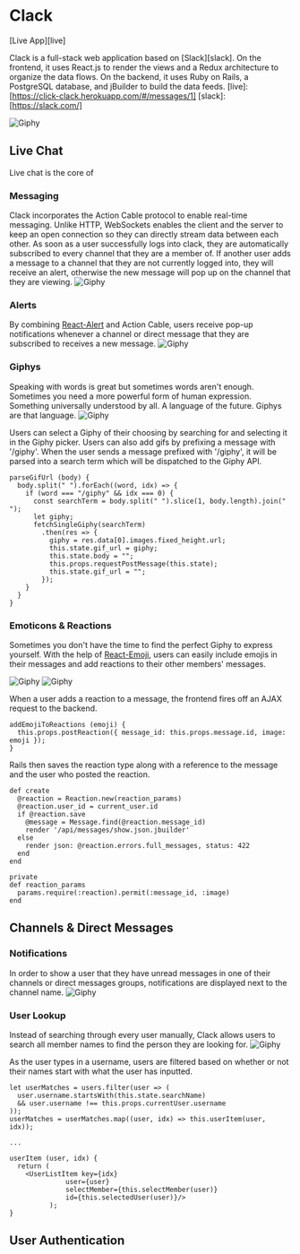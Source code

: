 # Clack
[Live App][live]


Clack is a full-stack web application based on [Slack][slack]. On the frontend, it uses React.js to render the views and a Redux architecture to organize the data flows. On the backend, it uses Ruby on Rails, a PostgreSQL database, and jBuilder to build the data feeds.
[live]:[https://click-clack.herokuapp.com/#/messages/1]
[slack]:[https://slack.com/]

![Giphy](/docs/README-gifs/login.gif)

## Live Chat
Live chat is the core of

### Messaging
Clack incorporates the Action Cable protocol to enable real-time messaging.
Unlike HTTP, WebSockets enables the client and the server to keep an open
connection so they can directly stream data between each other. As soon as
a user successfully logs into clack, they are automatically subscribed to
every channel that they are a member of. If another user adds a message to
a channel that they are not currently logged into, they will receive an alert,
otherwise the new message will pop up on the channel that they are viewing.
![Giphy](/docs/README-gifs/messaging.gif)

### Alerts
By combining [React-Alert][alert] and
Action Cable, users receive pop-up notifications whenever a channel or
direct message that they are subscribed to receives a new message.
![Giphy](/docs/README-gifs/alert.gif)

[alert]:[https://www.npmjs.com/package/react-alert]

### Giphys
Speaking with words is great but sometimes words aren't enough. Sometimes
you need a more powerful form of human expression. Something universally
understood by all. A language of the future. Giphys are that language.
![Giphy](/docs/README-gifs/giphy.gif)

Users can select a Giphy of their choosing by searching for and selecting
it in the Giphy picker. Users can also add gifs by prefixing a message with
'/giphy'. When the user sends a message prefixed with '/giphy', it will be
parsed into a search term which will be dispatched to the Giphy API.

```
parseGifUrl (body) {
  body.split(" ").forEach((word, idx) => {
    if (word === "/giphy" && idx === 0) {
      const searchTerm = body.split(" ").slice(1, body.length).join(" ");
      let giphy;
      fetchSingleGiphy(searchTerm)
        .then(res => {
          giphy = res.data[0].images.fixed_height.url;
          this.state.gif_url = giphy;
          this.state.body = "";
          this.props.requestPostMessage(this.state);
          this.state.gif_url = "";
        });
    }
  }
}
```

### Emoticons & Reactions
Sometimes you don't have the time to find the perfect Giphy to express yourself.
With the help of [React-Emoji][emoji],
users can easily include emojis in their messages and add reactions to their
other members' messages.

[emoji]: [https://github.com/banyan/react-emoji]
![Giphy](/docs/README-gifs/emoticon.gif)
![Giphy](/docs/README-gifs/reaction.gif)

When a user adds a reaction to a message, the frontend fires off an AJAX request to the backend.

```
addEmojiToReactions (emoji) {
  this.props.postReaction({ message_id: this.props.message.id, image: emoji });
}
```

Rails then saves the reaction type along with a reference to the message and the user who posted the reaction.

```
def create
  @reaction = Reaction.new(reaction_params)
  @reaction.user_id = current_user.id
  if @reaction.save
    @message = Message.find(@reaction.message_id)
    render '/api/messages/show.json.jbuilder'
  else
    render json: @reaction.errors.full_messages, status: 422
  end
end

private
def reaction_params
  params.require(:reaction).permit(:message_id, :image)
end
```

## Channels & Direct Messages

### Notifications
In order to show a user that they have unread messages in one of their channels or direct messages groups, notifications are displayed next to the channel name.
![Giphy](/docs/README-gifs/notification.gif)

### User Lookup
Instead of searching through every user manually, Clack allows users to search all
member names to find the person they are looking for.
![Giphy](/docs/README-gifs/directmessage.gif)

As the user types in a username, users are filtered based on whether or not their names start with what the user has inputted.
```
let userMatches = users.filter(user => (
  user.username.startsWith(this.state.searchName)
  && user.username !== this.props.currentUser.username
));
userMatches = userMatches.map((user, idx) => this.userItem(user, idx));

...

userItem (user, idx) {
  return (
    <UserListItem key={idx}
              user={user}
              selectMember={this.selectMember(user)}
              id={this.selectedUser(user)}/>
          );
}
```

## User Authentication
